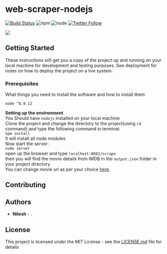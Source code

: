 # web-scraper-nodejs

[![Build Status](https://travis-ci.org/nileshgulia1/React-bookstore.svg?branch=master)](https://travis-ci.org/nileshgulia1/React-bookstore) 
![npm](https://img.shields.io/npm/v/npm.svg) ![node](https://img.shields.io/node/v/passport.svg)
[![Twitter Follow](https://img.shields.io/twitter/follow/espadrine.svg?style=social&label=Follow)](https://twitter.com/nileshgulia)

![](https://www.google.com/url?sa=i&source=images&cd=&cad=rja&uact=8&ved=2ahUKEwjStOTwx4_bAhWBYo8KHeGVCUkQjRx6BAgBEAU&url=https%3A%2F%2Fthebutlercollegian.com%2F%3Fp%3D32776&psig=AOvVaw340m-2fKX8-FzsmwG5sgEz&ust=1526743214733200)

## Getting Started

These instructions will get you a copy of the project up and running on your local machine for development and testing purposes. See deployment for notes on how to deploy the project on a live system.

### Prerequisites

What things you need to install the software and how to install them

```
node ^8.9.12
```
<b>Setting up the environment</b><br>
You Should have `nodejs` installed on your local machine<br>
Clone the project and change the directory to the project(using `cd` command) and type the following command in terminal:<br>
`npm install`<br>
It will install all node modules<br>
Now start the server:<br>
`node server`<br>
open up the browser and type `localhost:8081/scrape`<br>
then you will find the movie details from IMDB in the `output.json` folder in your project directory.<br>
You can change movie url as per your choice [here]( https://github.com/nileshgulia1/web-scraper-nodejs/blob/80b1d156e3a8e3d9f93c6fdf72030d33355cbddf/server.js#L9).

## Contributing


## Authors

* **Nilesh**  - [](https://github.com/nileshgulia1).


## License

This project is licensed under the MIT License - see the [LICENSE.md](LICENSE.md) file for details





